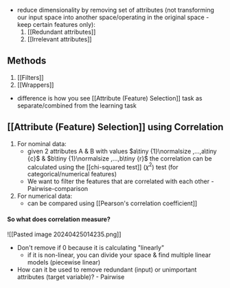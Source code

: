 - reduce dimensionality by removing set of attributes (not transforming our input space into another space/operating in the original space - keep certain features only):
	1. [[Redundant attributes]]
	2. [[Irrelevant attributes]]
## Methods
1. [[Filters]]
2. [[Wrappers]]
- difference is how you see [[Attribute (Feature) Selection]] task as separate/combined from the learning task
## [[Attribute (Feature) Selection]] using Correlation
1. For nominal data:
	- given 2 attributes A & B with values $a\tiny {1}\normalsize ,...,a\tiny {c}$ &  $b\tiny {1}\normalsize ,...,b\tiny {r}$ the correlation can be calculated using the [[chi-squared test]] ($\chi ^2$) test (for categorical/numerical features)
	- We want to filter the features that are correlated with each other - Pairwise-comparison
2. For numerical data:
	- can be compared using [[Pearson's correlation coefficient]]
#### So what does correlation measure?

![[Pasted image 20240425014235.png]]
- Don't remove if 0 because it is calculating "linearly" 
	- if it is non-linear, you can divide your space & find multiple linear models (piecewise linear)
- How can it be used to remove redundant (input) or unimportant attributes (target variable)? - Pairwise